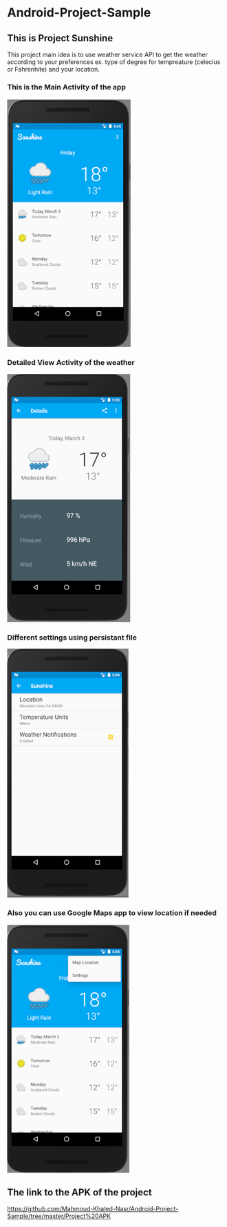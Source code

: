 # Android-Project-Sample
## This is Project Sunshine

This project main idea is to use weather service API to get the weather according to your preferences ex. type of degree for
tempreature (celecius or Fahrenhite) and your location.

### This is the Main Activity of the app
![alt text](https://github.com/Mahmoud-Khaled-Nasr/Android-Project-Sample/blob/master/Sample%20images/Main%20Activity.PNG)

### Detailed View Activity of the weather
![alt text](https://github.com/Mahmoud-Khaled-Nasr/Android-Project-Sample/blob/master/Sample%20images/Detail%20Weathear%20Activity.PNG)

### Different settings using persistant file
![alt text](https://github.com/Mahmoud-Khaled-Nasr/Android-Project-Sample/blob/master/Sample%20images/Setting.PNG)

### Also you can use Google Maps app to view location if needed
![alt text](https://github.com/Mahmoud-Khaled-Nasr/Android-Project-Sample/blob/master/Sample%20images/Menu.PNG)

## The link to the APK of the project
https://github.com/Mahmoud-Khaled-Nasr/Android-Project-Sample/tree/master/Project%20APK
